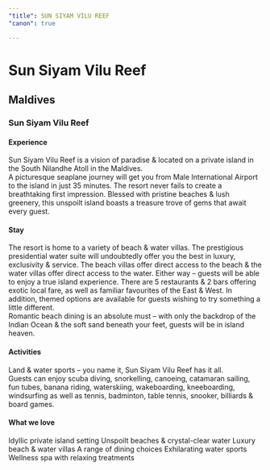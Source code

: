 ```yaml
---
"title": SUN SIYAM VILU REEF
"canon": true

---
```


# Sun Siyam Vilu Reef
## Maldives
### Sun Siyam Vilu Reef

#### Experience
Sun Siyam Vilu Reef is a vision of paradise &amp; located on a private island in the South Nilandhe Atoll in the Maldives.  
A picturesque seaplane journey will get you from Male International Airport to the island in just 35 minutes.  The resort never fails to create a breathtaking first impression.
Blessed with pristine beaches &amp; lush greenery, this unspoilt island boasts a treasure trove of gems that await every guest.

#### Stay
The resort is home to a variety of beach &amp; water villas.  The prestigious presidential water suite will undoubtedly offer you the best in luxury, exclusivity &amp; service.
The beach villas offer direct access to the beach &amp; the water villas offer direct access to the water.  Either way – guests will be able to enjoy a true island experience.
There are 5 restaurants &amp; 2 bars offering exotic local fare, as well as familiar favourites of the East &amp; West.  In addition, themed options are available for guests wishing to try something a little different.  
Romantic beach dining is an absolute must – with only the backdrop of the Indian Ocean &amp; the soft sand beneath your feet, guests will be in island heaven.

#### Activities
Land &amp; water sports – you name it, Sun Siyam Vilu Reef has it all.  
Guests can enjoy scuba diving, snorkelling, canoeing, catamaran sailing, fun tubes, banana riding, waterskiing, wakeboarding, kneeboarding, windsurfing as well as tennis, badminton, table tennis, snooker, billiards &amp; board games.


#### What we love
Idyllic private island setting
Unspoilt beaches &amp; crystal-clear water
Luxury beach &amp; water villas
A range of dining choices
Exhilarating water sports
Wellness spa with relaxing treatments